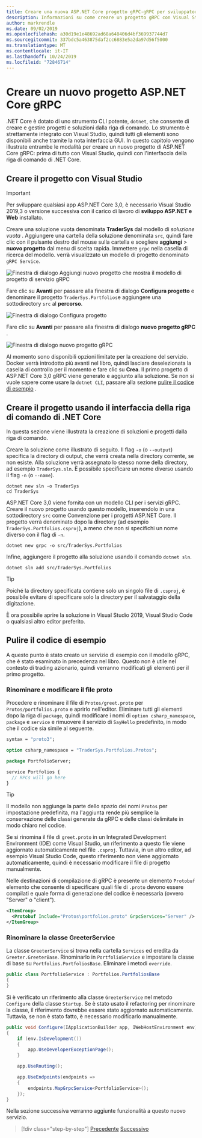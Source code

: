```yaml
---
title: Creare una nuova ASP.NET Core progetto gRPC-gRPC per sviluppatori WCF
description: Informazioni su come creare un progetto gRPC con Visual Studio o dalla riga di comando.
author: markrendle
ms.date: 09/02/2019
ms.openlocfilehash: a30d19e1e48692ad68a648406d4bf369937744d7
ms.sourcegitcommit: 337bdc5a463875daf2cc6883e5a2da97d56f5000
ms.translationtype: MT
ms.contentlocale: it-IT
ms.lasthandoff: 10/24/2019
ms.locfileid: "72846714"
---
```

# <a name="create-a-new-aspnet-core-grpc-project"></a>Creare un nuovo progetto ASP.NET Core gRPC

.NET Core è dotato di uno strumento CLI potente, `dotnet`, che consente di creare e gestire progetti e soluzioni dalla riga di comando. Lo strumento è strettamente integrato con Visual Studio, quindi tutti gli elementi sono disponibili anche tramite la nota interfaccia GUI. In questo capitolo vengono illustrate entrambe le modalità per creare un nuovo progetto di ASP.NET Core gRPC: prima di tutto con Visual Studio, quindi con l'interfaccia della riga di comando di .NET Core.

## <a name="create-the-project-using-visual-studio"></a>Creare il progetto con Visual Studio

> [!IMPORTANT]
> Per sviluppare qualsiasi app ASP.NET Core 3,0, è necessario Visual Studio 2019,3 o versione successiva con il carico di lavoro di **sviluppo ASP.NET e Web** installato.

Creare una soluzione vuota denominata **TraderSys** dal modello di *soluzione vuota* . Aggiungere una cartella della soluzione denominata `src`, quindi fare clic con il pulsante destro del mouse sulla cartella e scegliere **aggiungi** > **nuovo progetto** dal menu di scelta rapida. Immettere `grpc` nella casella di ricerca del modello. verrà visualizzato un modello di progetto denominato `gRPC Service`.

![Finestra di dialogo Aggiungi nuovo progetto che mostra il modello di progetto di servizio gRPC](media/create-project/new-grpc-project.png)

Fare clic su **Avanti** per passare alla finestra di dialogo **Configura progetto** e denominare il progetto `TraderSys.Portfolios`e aggiungere una sottodirectory `src` al **percorso**.

![Finestra di dialogo Configura progetto](media/create-project/configure-project.png)

Fare clic su **Avanti** per passare alla finestra di dialogo **nuovo progetto gRPC** .

![Finestra di dialogo nuovo progetto gRPC](media/create-project/create-new-grpc-service.png)

Al momento sono disponibili opzioni limitate per la creazione del servizio. Docker verrà introdotto più avanti nel libro, quindi lasciare deselezionata la casella di controllo per il momento e fare clic su **Crea**. Il primo progetto di ASP.NET Core 3,0 gRPC viene generato e aggiunto alla soluzione. Se non si vuole sapere come usare la `dotnet CLI`, passare alla sezione [pulire il codice di esempio](#clean-up-the-example-code) .

## <a name="create-the-project-using-the-net-core-cli"></a>Creare il progetto usando il interfaccia della riga di comando di .NET Core

In questa sezione viene illustrata la creazione di soluzioni e progetti dalla riga di comando.

Creare la soluzione come illustrato di seguito. Il flag `-o` (o `--output`) specifica la directory di output, che verrà creata nella directory corrente, se non esiste. Alla soluzione verrà assegnato lo stesso nome della directory, ad esempio `TraderSys.sln`. È possibile specificare un nome diverso usando il flag `-n` (o `--name`).

```dotnetcli
dotnet new sln -o TraderSys
cd TraderSys
```

ASP.NET Core 3,0 viene fornita con un modello CLI per i servizi gRPC. Creare il nuovo progetto usando questo modello, inserendolo in una sottodirectory `src` come Convenzione per i progetti ASP.NET Core. Il progetto verrà denominato dopo la directory (ad esempio `TraderSys.Portfolios.csproj`), a meno che non si specifichi un nome diverso con il flag di `-n`.

```dotnetcli
dotnet new grpc -o src/TraderSys.Portfolios
```

Infine, aggiungere il progetto alla soluzione usando il comando `dotnet sln`.

```dotnetcli
dotnet sln add src/TraderSys.Portfolios
```

> [!TIP]
> Poiché la directory specificata contiene solo un singolo file di `.csproj`, è possibile evitare di specificare solo la directory per il salvataggio della digitazione.

È ora possibile aprire la soluzione in Visual Studio 2019, Visual Studio Code o qualsiasi altro editor preferito.

## <a name="clean-up-the-example-code"></a>Pulire il codice di esempio

A questo punto è stato creato un servizio di esempio con il modello gRPC, che è stato esaminato in precedenza nel libro. Questo non è utile nel contesto di trading azionario, quindi verranno modificati gli elementi per il primo progetto.

### <a name="rename-and-edit-the-proto-file"></a>Rinominare e modificare il file proto

Procedere e rinominare il file di `Protos/greet.proto` per `Protos/portfolios.proto` e aprirlo nell'editor. Eliminare tutti gli elementi dopo la riga di `package`, quindi modificare i nomi di `option csharp_namespace`, `package` e `service` e rimuovere il servizio di `SayHello` predefinito, in modo che il codice sia simile al seguente.

```protobuf
syntax = "proto3";

option csharp_namespace = "TraderSys.Portfolios.Protos";

package PortfolioServer;

service Portfolios {
  // RPCs will go here
}
```

> [!TIP]
> Il modello non aggiunge la parte dello spazio dei nomi `Protos` per impostazione predefinita, ma l'aggiunta rende più semplice la conservazione delle classi generate da gRPC e delle classi delimitate in modo chiaro nel codice.

Se si rinomina il file di `greet.proto` in un Integrated Development Environment (IDE) come Visual Studio, un riferimento a questo file viene aggiornato automaticamente nel file `.csproj`. Tuttavia, in un altro editor, ad esempio Visual Studio Code, questo riferimento non viene aggiornato automaticamente, quindi è necessario modificare il file di progetto manualmente.

Nelle destinazioni di compilazione di gRPC è presente un elemento `Protobuf` elemento che consente di specificare quali file di `.proto` devono essere compilati e quale forma di generazione del codice è necessaria (ovvero "Server" o "client").

```xml
<ItemGroup>
  <Protobuf Include="Protos\portfolios.proto" GrpcServices="Server" />
</ItemGroup>
```

### <a name="rename-the-greeterservice-class"></a>Rinominare la classe GreeterService

La classe `GreeterService` si trova nella cartella `Services` ed eredita da `Greeter.GreeterBase`. Rinominarlo in `PortfolioService` e impostare la classe di base su `Portfolios.PortfoliosBase`. Eliminare i metodi `override`.

```csharp
public class PortfolioService : Portfolios.PortfoliosBase
{
}
```

Si è verificato un riferimento alla classe `GreeterService` nel metodo `Configure` della classe `Startup`. Se è stato usato il refactoring per rinominare la classe, il riferimento dovrebbe essere stato aggiornato automaticamente. Tuttavia, se non è stato fatto, è necessario modificarlo manualmente.

```csharp
public void Configure(IApplicationBuilder app, IWebHostEnvironment env)
{
    if (env.IsDevelopment())
    {
        app.UseDeveloperExceptionPage();
    }

    app.UseRouting();

    app.UseEndpoints(endpoints =>
    {
        endpoints.MapGrpcService<PortfolioService>();
    });
}
```

Nella sezione successiva verranno aggiunte funzionalità a questo nuovo servizio.

>[!div class="step-by-step"]
>[Precedente](migrate-wcf-to-grpc.md)
>[Successivo](migrate-request-reply.md)
